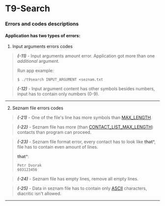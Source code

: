 # T9-Search

### Errors and codes descriptions

#### Application has two types of errors:

1. Input arguments errors codes
> ***(-11)*** - Input arguments amount error. Application got more than one *additional* argument.
> 
> Run app example:
> ```commandline
> $ ./t9search INPUT_ARGUMENT <seznam.txt
> ```

> ***(-12)*** - Input argument content has other symbols besides numbers, input has to contain only numbers (0-9).
***
2. Seznam file errors codes
> ***(-21)*** - One of the file's line has more symbols than [MAX_LENGTH](https://github.com/xshche05/t9search/blob/86833ec2238c6a4bfbcdc602c28300a8449d9402/main.c#L4).

> ***(-22)*** - Seznam file has more (than [CONTACT_LIST_MAX_LENGTH](https://github.com/xshche05/t9search/blob/86833ec2238c6a4bfbcdc602c28300a8449d9402/main.c#L5)) contacts than program can proceed.

> ***(-23)*** - Seznam file format error, every contact has to look like **that***, file has to contain even amount of lines.
>
> **that***:
> ```text
> Petr Dvorak
> 603123456
> ```


> ***(-24)*** - Seznam file has empty lines, remove all empty lines.

> ***(-25)*** - Data in seznam file has to contain only [ASCII](https://www.asciitable.com/) characters, diacritic isn't allowed.
***